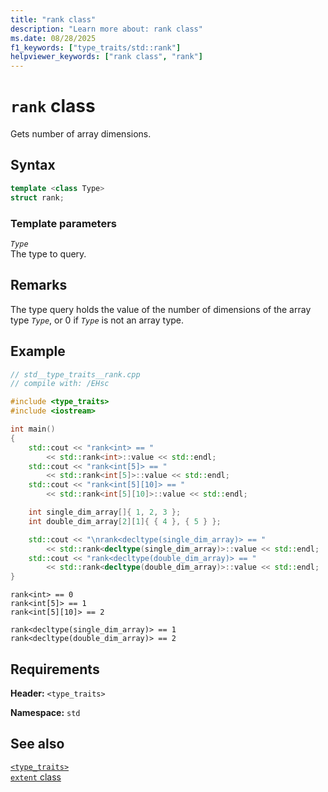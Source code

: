 ```yaml
---
title: "rank class"
description: "Learn more about: rank class"
ms.date: 08/28/2025
f1_keywords: ["type_traits/std::rank"]
helpviewer_keywords: ["rank class", "rank"]
---
```

# `rank` class

Gets number of array dimensions.

## Syntax

```cpp
template <class Type>
struct rank;
```

### Template parameters

*`Type`*\
The type to query.

## Remarks

The type query holds the value of the number of dimensions of the array type *`Type`*, or 0 if *`Type`* is not an array type.

## Example

```cpp
// std__type_traits__rank.cpp
// compile with: /EHsc

#include <type_traits>
#include <iostream>

int main()
{
    std::cout << "rank<int> == "
        << std::rank<int>::value << std::endl;
    std::cout << "rank<int[5]> == "
        << std::rank<int[5]>::value << std::endl;
    std::cout << "rank<int[5][10]> == "
        << std::rank<int[5][10]>::value << std::endl;

    int single_dim_array[]{ 1, 2, 3 };
    int double_dim_array[2][1]{ { 4 }, { 5 } };

    std::cout << "\nrank<decltype(single_dim_array)> == "
        << std::rank<decltype(single_dim_array)>::value << std::endl;
    std::cout << "rank<decltype(double_dim_array)> == "
        << std::rank<decltype(double_dim_array)>::value << std::endl;
}
```

```Output
rank<int> == 0
rank<int[5]> == 1
rank<int[5][10]> == 2

rank<decltype(single_dim_array)> == 1
rank<decltype(double_dim_array)> == 2
```

## Requirements

**Header:** `<type_traits>`

**Namespace:** `std`

## See also

[`<type_traits>`](type-traits.md)\
[`extent` class](extent-class.md)

